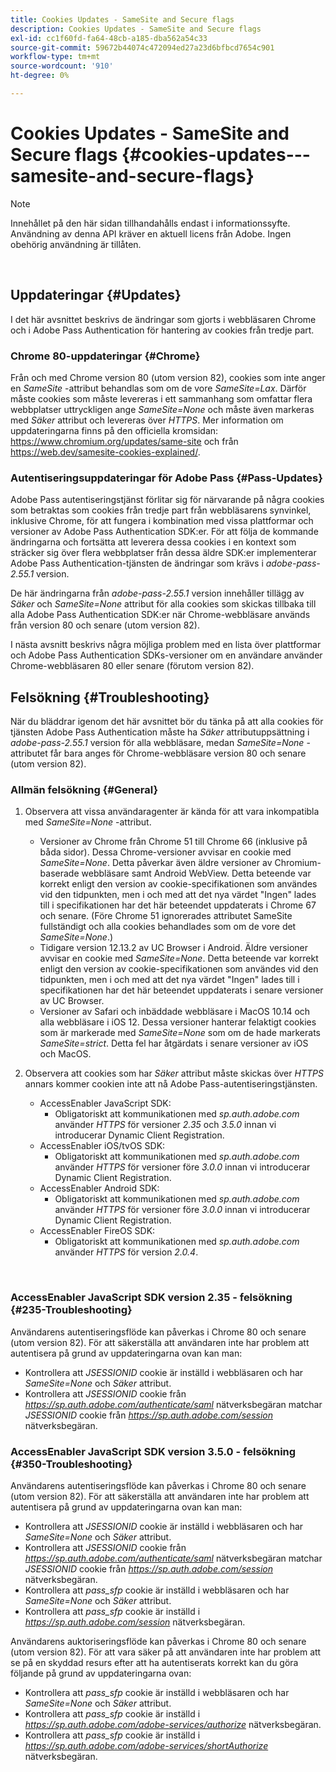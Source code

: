 ```yaml
---
title: Cookies Updates - SameSite and Secure flags
description: Cookies Updates - SameSite and Secure flags
exl-id: cc1f60fd-fa64-48cb-a185-dba562a54c33
source-git-commit: 59672b44074c472094ed27a23d6bfbcd7654c901
workflow-type: tm+mt
source-wordcount: '910'
ht-degree: 0%

---
```


# Cookies Updates - SameSite and Secure flags {#cookies-updates---samesite-and-secure-flags}

>[!NOTE]
>
>Innehållet på den här sidan tillhandahålls endast i informationssyfte. Användning av denna API kräver en aktuell licens från Adobe. Ingen obehörig användning är tillåten.

</br>


## Uppdateringar {#Updates}

I det här avsnittet beskrivs de ändringar som gjorts i webbläsaren Chrome och i Adobe Pass Authentication för hantering av cookies från tredje part.



### Chrome 80-uppdateringar {#Chrome}

Från och med Chrome version 80 (utom version 82), cookies som inte anger en *SameSite* -attribut behandlas som om de vore *SameSite=Lax*. Därför måste cookies som måste levereras i ett sammanhang som omfattar flera webbplatser uttryckligen ange *SameSite=None* och måste även markeras med *Säker* attribut och levereras över *HTTPS*. Mer information om uppdateringarna finns på den officiella kromsidan: <https://www.chromium.org/updates/same-site> och från <https://web.dev/samesite-cookies-explained/>.


### Autentiseringsuppdateringar för Adobe Pass {#Pass-Updates}

Adobe Pass autentiseringstjänst förlitar sig för närvarande på några cookies som betraktas som cookies från tredje part från webbläsarens synvinkel, inklusive Chrome, för att fungera i kombination med vissa plattformar och versioner av Adobe Pass Authentication SDK:er. För att följa de kommande ändringarna och fortsätta att leverera dessa cookies i en kontext som sträcker sig över flera webbplatser från dessa äldre SDK:er implementerar Adobe Pass Authentication-tjänsten de ändringar som krävs i *adobe-pass-2.55.1* version.

De här ändringarna från *adobe-pass-2.55.1* version innehåller tillägg av *Säker* och *SameSite=None* attribut för alla cookies som skickas tillbaka till alla Adobe Pass Authentication SDK:er när Chrome-webbläsare används från version 80 och senare (utom version 82).

I nästa avsnitt beskrivs några möjliga problem med en lista över plattformar och Adobe Pass Authentication SDKs-versioner om en användare använder Chrome-webbläsaren 80 eller senare (förutom version 82).

## Felsökning {#Troubleshooting}

När du bläddrar igenom det här avsnittet bör du tänka på att alla cookies för tjänsten Adobe Pass Authentication måste ha *Säker* attributuppsättning i *adobe-pass-2.55.1* version för alla webbläsare, medan *SameSite=None* -attributet får bara anges för Chrome-webbläsare version 80 och senare (utom version 82).


### Allmän felsökning {#General}

1. Observera att vissa användaragenter är kända för att vara inkompatibla med *SameSite=None* -attribut.

   - Versioner av Chrome från Chrome 51 till Chrome 66 (inklusive på båda sidor). Dessa Chrome-versioner avvisar en cookie med *SameSite=None*. Detta påverkar även äldre versioner av Chromium-baserade webbläsare samt Android WebView. Detta beteende var korrekt enligt den version av cookie-specifikationen som användes vid den tidpunkten, men i och med att det nya värdet &quot;Ingen&quot; lades till i specifikationen har det här beteendet uppdaterats i Chrome 67 och senare. (Före Chrome 51 ignorerades attributet SameSite fullständigt och alla cookies behandlades som om de vore det *SameSite=None*.)
   - Tidigare version 12.13.2 av UC Browser i Android. Äldre versioner avvisar en cookie med *SameSite=None*. Detta beteende var korrekt enligt den version av cookie-specifikationen som användes vid den tidpunkten, men i och med att det nya värdet &quot;Ingen&quot; lades till i specifikationen har det här beteendet uppdaterats i senare versioner av UC Browser.
   - Versioner av Safari och inbäddade webbläsare i MacOS 10.14 och alla webbläsare i iOS 12. Dessa versioner hanterar felaktigt cookies som är markerade med *SameSite=None* som om de hade markerats *SameSite=strict*. Detta fel har åtgärdats i senare versioner av iOS och MacOS.


1. Observera att cookies som har *Säker* attribut måste skickas över *HTTPS* annars kommer cookien inte att nå Adobe Pass-autentiseringstjänsten.

   - AccessEnabler JavaScript SDK:
      - Obligatoriskt att kommunikationen med *sp.auth.adobe.com* använder *HTTPS* för versioner *2.35* och *3.5.0* innan vi introducerar Dynamic Client Registration.
   - AccessEnabler iOS/tvOS SDK:
      - Obligatoriskt att kommunikationen med *sp.auth.adobe.com* använder *HTTPS* för versioner före *3.0.0* innan vi introducerar Dynamic Client Registration.
   - AccessEnabler Android SDK:
      - Obligatoriskt att kommunikationen med *sp.auth.adobe.com* använder *HTTPS* för versioner före *3.0.0* innan vi introducerar Dynamic Client Registration.
   - AccessEnabler FireOS SDK:
      - Obligatoriskt att kommunikationen med *sp.auth.adobe.com* använder *HTTPS* för version *2.0.4*.

</br>

### AccessEnabler JavaScript SDK version 2.35 - felsökning {#235-Troubleshooting}

Användarens autentiseringsflöde kan påverkas i Chrome 80 och senare (utom version 82). För att säkerställa att användaren inte har problem att autentisera på grund av uppdateringarna ovan kan man:

- Kontrollera att *JSESSIONID* cookie är inställd i webbläsaren och har *SameSite=None* och *Säker* attribut.
- Kontrollera att *JSESSIONID* cookie från *https://sp.auth.adobe.com/authenticate/saml* nätverksbegäran matchar *JSESSIONID* cookie från *https://sp.auth.adobe.com/session* nätverksbegäran.


### AccessEnabler JavaScript SDK version 3.5.0 - felsökning {#350-Troubleshooting}

Användarens autentiseringsflöde kan påverkas i Chrome 80 och senare (utom version 82). För att säkerställa att användaren inte har problem att autentisera på grund av uppdateringarna ovan kan man:

- Kontrollera att *JSESSIONID* cookie är inställd i webbläsaren och har *SameSite=None* och *Säker* attribut.
- Kontrollera att *JSESSIONID* cookie från *https://sp.auth.adobe.com/authenticate/saml* nätverksbegäran matchar *JSESSIONID* cookie från *https://sp.auth.adobe.com/session* nätverksbegäran.
- Kontrollera att *pass\_sfp* cookie är inställd i webbläsaren och har *SameSite=None* och *Säker* attribut.
- Kontrollera att *pass\_sfp* cookie är inställd i *https://sp.auth.adobe.com/session* nätverksbegäran.


Användarens auktoriseringsflöde kan påverkas i Chrome 80 och senare (utom version 82). För att vara säker på att användaren inte har problem att se på en skyddad resurs efter att ha autentiserats korrekt kan du göra följande på grund av uppdateringarna ovan:

- Kontrollera att *pass\_sfp* cookie är inställd i webbläsaren och har *SameSite=None* och *Säker* attribut.
- Kontrollera att *pass\_sfp* cookie är inställd i *https://sp.auth.adobe.com/adobe-services/authorize* nätverksbegäran.
- Kontrollera att *pass\_sfp* cookie är inställd i *https://sp.auth.adobe.com/adobe-services/shortAuthorize* nätverksbegäran.
